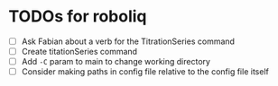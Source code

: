# TODOs for roboliq

- [ ] Ask Fabian about a verb for the TitrationSeries command
- [ ] Create titationSeries command
- [ ] Add ``-C`` param to main to change working directory
- [ ] Consider making paths in config file relative to the config file itself
